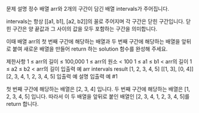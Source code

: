 문제 설명
정수 배열 arr와 2개의 구간이 담긴 배열 intervals가 주어집니다.

intervals는 항상 [[a1, b1], [a2, b2]]의 꼴로 주어지며 각 구간은 닫힌 구간입니다. 닫힌 구간은 양 끝값과 그 사이의 값을 모두 포함하는 구간을 의미합니다.

이때 배열 arr의 첫 번째 구간에 해당하는 배열과 두 번째 구간에 해당하는 배열을 앞뒤로 붙여 새로운 배열을 만들어 return 하는 solution 함수를 완성해 주세요.

제한사항
1 ≤ arr의 길이 ≤ 100,000
1 ≤ arr의 원소 < 100
1 ≤ a1 ≤ b1 < arr의 길이
1 ≤ a2 ≤ b2 < arr의 길이
입출력 예
arr	intervals	result
[1, 2, 3, 4, 5]	[[1, 3], [0, 4]]	[2, 3, 4, 1, 2, 3, 4, 5]
입출력 예 설명
입출력 예 #1

첫 번째 구간에 해당하는 배열은 [2, 3, 4] 입니다.
두 번째 구간에 해당하는 배열은 [1, 2, 3, 4, 5] 입니다.
따라서 이 두 배열을 앞뒤로 붙인 배열인 [2, 3, 4, 1, 2, 3, 4, 5]를 return 합니다.